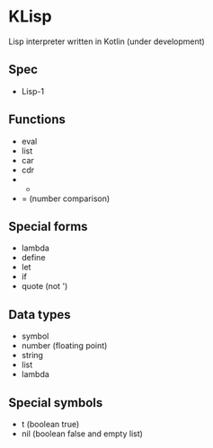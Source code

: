 # KLisp
Lisp interpreter written in Kotlin (under development)

## Spec

- Lisp-1

## Functions

- eval
- list
- car
- cdr
- +
- = (number comparison)

## Special forms

- lambda
- define
- let
- if
- quote (not ')

## Data types

- symbol
- number (floating point)
- string
- list
- lambda

## Special symbols

- t (boolean true)
- nil (boolean false and empty list)